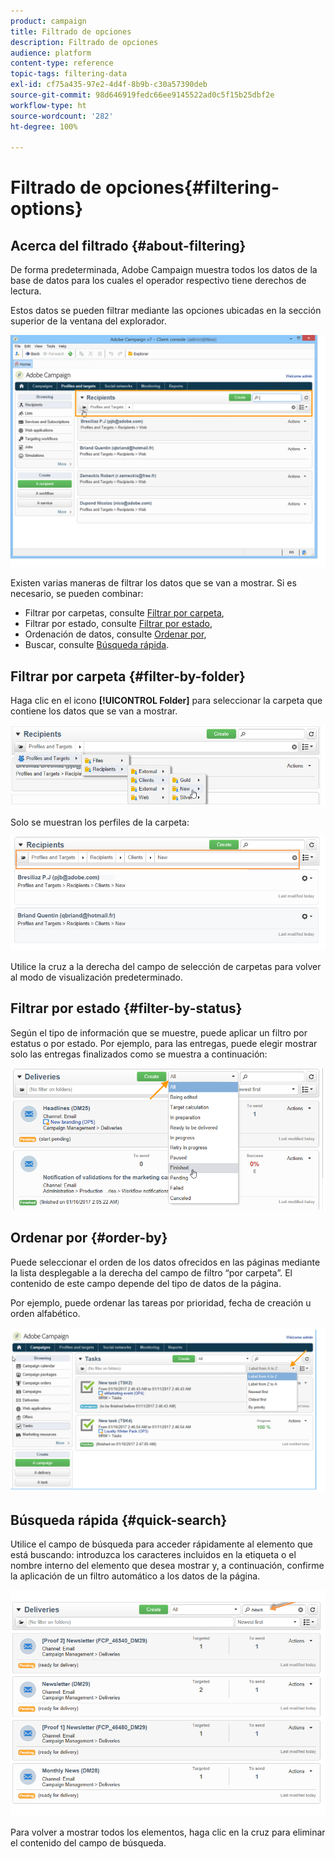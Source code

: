 ```yaml
---
product: campaign
title: Filtrado de opciones
description: Filtrado de opciones
audience: platform
content-type: reference
topic-tags: filtering-data
exl-id: cf75a435-97e2-4d4f-8b9b-c30a57390deb
source-git-commit: 98d646919fedc66ee9145522ad0c5f15b25dbf2e
workflow-type: ht
source-wordcount: '282'
ht-degree: 100%

---
```


# Filtrado de opciones{#filtering-options}

## Acerca del filtrado {#about-filtering}

De forma predeterminada, Adobe Campaign muestra todos los datos de la base de datos para los cuales el operador respectivo tiene derechos de lectura.

Estos datos se pueden filtrar mediante las opciones ubicadas en la sección superior de la ventana del explorador.

![](assets/filter_web_zone.png)

Existen varias maneras de filtrar los datos que se van a mostrar. Si es necesario, se pueden combinar:

* Filtrar por carpetas, consulte [Filtrar por carpeta](#filter-by-folder),
* Filtrar por estado, consulte [Filtrar por estado](#filter-by-status),
* Ordenación de datos, consulte [Ordenar por](#order-by),
* Buscar, consulte [Búsqueda rápida](#quick-search).

## Filtrar por carpeta {#filter-by-folder}

Haga clic en el icono **[!UICONTROL Folder]** para seleccionar la carpeta que contiene los datos que se van a mostrar.

![](assets/filter_web_select_folder.png)

Solo se muestran los perfiles de la carpeta:

![](assets/filter_web_folder_display.png)

Utilice la cruz a la derecha del campo de selección de carpetas para volver al modo de visualización predeterminado.

## Filtrar por estado {#filter-by-status}

Según el tipo de información que se muestre, puede aplicar un filtro por estatus o por estado. Por ejemplo, para las entregas, puede elegir mostrar solo las entregas finalizados como se muestra a continuación:

![](assets/d_ncs_user_interface_filter_delivery.png)

## Ordenar por {#order-by}

Puede seleccionar el orden de los datos ofrecidos en las páginas mediante la lista desplegable a la derecha del campo de filtro “por carpeta”. El contenido de este campo depende del tipo de datos de la página.

Por ejemplo, puede ordenar las tareas por prioridad, fecha de creación u orden alfabético.

![](assets/order_data_sample.png)

## Búsqueda rápida {#quick-search}

Utilice el campo de búsqueda para acceder rápidamente al elemento que está buscando: introduzca los caracteres incluidos en la etiqueta o el nombre interno del elemento que desea mostrar y, a continuación, confirme la aplicación de un filtro automático a los datos de la página.

![](assets/d_ncs_user_interface_filter_search.png)

Para volver a mostrar todos los elementos, haga clic en la cruz para eliminar el contenido del campo de búsqueda.
